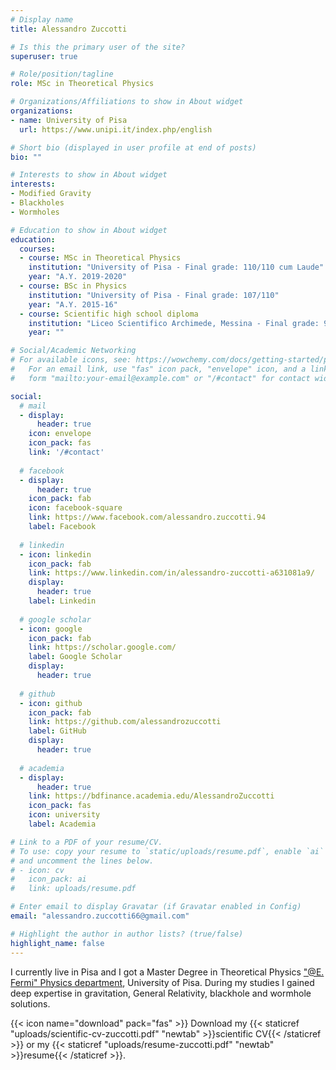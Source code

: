 ```yaml
---
# Display name
title: Alessandro Zuccotti

# Is this the primary user of the site?
superuser: true

# Role/position/tagline
role: MSc in Theoretical Physics

# Organizations/Affiliations to show in About widget
organizations:
- name: University of Pisa
  url: https://www.unipi.it/index.php/english

# Short bio (displayed in user profile at end of posts)
bio: ""

# Interests to show in About widget
interests:
- Modified Gravity
- Blackholes
- Wormholes

# Education to show in About widget
education:
  courses:
  - course: MSc in Theoretical Physics
    institution: "University of Pisa - Final grade: 110/110 cum Laude"
    year: "A.Y. 2019-2020"
  - course: BSc in Physics
    institution: "University of Pisa - Final grade: 107/110"
    year: "A.Y. 2015-16"
  - course: Scientific high school diploma
    institution: "Liceo Scientifico Archimede, Messina - Final grade: 97/100"
    year: ""

# Social/Academic Networking
# For available icons, see: https://wowchemy.com/docs/getting-started/page-builder/#icons
#   For an email link, use "fas" icon pack, "envelope" icon, and a link in the
#   form "mailto:your-email@example.com" or "/#contact" for contact widget.

social:
  # mail
  - display:
      header: true
    icon: envelope
    icon_pack: fas
    link: '/#contact'
    
  # facebook
  - display:
      header: true
    icon_pack: fab
    icon: facebook-square
    link: https://www.facebook.com/alessandro.zuccotti.94
    label: Facebook
    
  # linkedin
  - icon: linkedin
    icon_pack: fab
    link: https://www.linkedin.com/in/alessandro-zuccotti-a631081a9/
    display:
      header: true
    label: Linkedin
    
  # google scholar
  - icon: google
    icon_pack: fab
    link: https://scholar.google.com/
    label: Google Scholar
    display:
      header: true
  
  # github
  - icon: github
    icon_pack: fab
    link: https://github.com/alessandrozuccotti
    label: GitHub
    display:
      header: true
  
  # academia
  - display:
      header: true
    link: https://bdfinance.academia.edu/AlessandroZuccotti
    icon_pack: fas
    icon: university
    label: Academia

# Link to a PDF of your resume/CV.
# To use: copy your resume to `static/uploads/resume.pdf`, enable `ai` icons in `params.toml`, 
# and uncomment the lines below.
# - icon: cv
#   icon_pack: ai
#   link: uploads/resume.pdf

# Enter email to display Gravatar (if Gravatar enabled in Config)
email: "alessandro.zuccotti66@gmail.com"

# Highlight the author in author lists? (true/false)
highlight_name: false
---
```


I currently live in Pisa and I got a Master Degree in Theoretical Physics  ["@E. Fermi" Physics department](https://www.df.unipi.it/en/content/generic/111125/benvenuto), University of Pisa. During my studies I gained deep expertise in gravitation, General Relativity, blackhole and wormhole solutions.

{{< icon name="download" pack="fas" >}} Download my {{< staticref "uploads/scientific-cv-zuccotti.pdf" "newtab" >}}scientific CV{{< /staticref >}}
or my {{< staticref "uploads/resume-zuccotti.pdf" "newtab" >}}resume{{< /staticref >}}.
